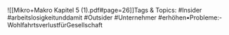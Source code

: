 
![[Mikro+Makro Kapitel 5 (1).pdf#page=26]]Tags & Topics:
   #Insider
   #arbeitslosigkeitunddamit
   #Outsider
   #Unternehmer
   #erhöhen•Probleme:-WohlfahrtsverlustfürGesellschaft